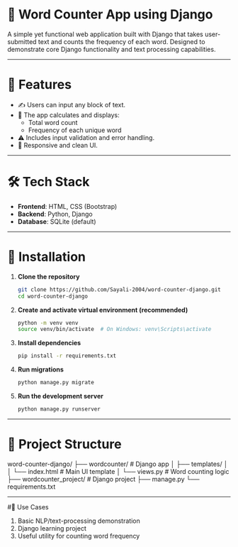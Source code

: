 # 📝 Word Counter App using Django

A simple yet functional web application built with Django that takes user-submitted text and counts the frequency of each word. Designed to demonstrate core Django functionality and text processing capabilities.

---

# 🌟 Features

- ✍️ Users can input any block of text.
- 🔢 The app calculates and displays:
  - Total word count
  - Frequency of each unique word
- ⚠️ Includes input validation and error handling.
- 📱 Responsive and clean UI.

---

# 🛠️ Tech Stack

- **Frontend**: HTML, CSS (Bootstrap)
- **Backend**: Python, Django
- **Database**: SQLite (default)

---

# 🚀 Installation

1. **Clone the repository**
   ```bash
   git clone https://github.com/Sayali-2004/word-counter-django.git
   cd word-counter-django
2. **Create and activate virtual environment (recommended)**
   ```bash
   python -m venv venv
   source venv/bin/activate  # On Windows: venv\Scripts\activate
3. **Install dependencies**
   ```bash
   pip install -r requirements.txt
4. **Run migrations**
   ```bash
   python manage.py migrate
5. **Run the development server**
   ```bash
   python manage.py runserver

---

# 📁 Project Structure
word-counter-django/
├── wordcounter/           # Django app
│   ├── templates/
│   │   └── index.html     # Main UI template
│   └── views.py           # Word counting logic
├── wordcounter_project/   # Django project
├── manage.py
└── requirements.txt

---

#🎯 Use Cases

1. Basic NLP/text-processing demonstration
2. Django learning project
3. Useful utility for counting word frequency

